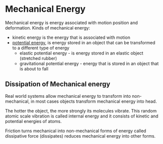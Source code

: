 # Mechanical Energy
Mechanical energy is energy associated with motion position and deformation. Kinds of mechanical energy:

* kinetic energy is the energy that is associated with motion
* [potential energy](potential_energy.md), is energy stored in an object that can be transformed to a different type of energy
  * elastic potential energy - is energy stored in an elastic object (stretched rubber)
  * gravitational potential energy - energy that is stored in an object that is about to fall

## Dissipation of Mechanical energy
Real world systems allow mechanical energy to transform into non-mechanical, in most cases objects transform mechanical energy into head.

The hotter the object, the more strongly its molecules vibrate. This random atomic scale vibration is called internal energy and it consists of kinetic and potential energies of atoms.

Friction turns mechanical into non-mechanical forms of energy called dissipative force (dissipates) reduces mechanical energy into other forms.